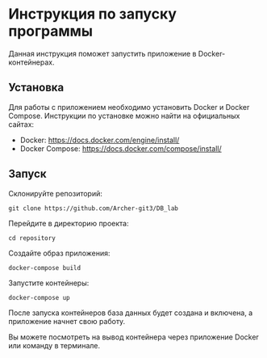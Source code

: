 <h1>Инструкция по запуску программы</h1>
Данная инструкция поможет запустить приложение в Docker-контейнерах.

<h2>Установка</h2>
Для работы с приложением необходимо установить Docker и Docker Compose. Инструкции по установке можно найти на официальных сайтах:   
  
* Docker: https://docs.docker.com/engine/install/
* Docker Compose: https://docs.docker.com/compose/install/
<h2>Запуск</h2>

Склонируйте репозиторий:
```
git clone https://github.com/Archer-git3/DB_lab
```
Перейдите в директорию проекта:
```
cd repository
```
Создайте образ приложения:
```
docker-compose build
```
Запустите контейнеры:
```
docker-compose up
```
После запуска контейнеров база данных будет создана и включена, а приложение начнет свою работу.

Вы можете посмотреть на вывод контейнера через приложение Docker или команду в терминале.
